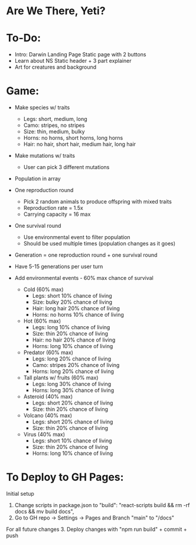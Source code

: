 # Are We There, Yeti?
<!-- This is an educational game to help students understand how natural selection works. Concept inspired by and based on "Who Wants to Live a Million Years?" -->

# To-Do:
- Intro: Darwin Landing Page        Static page with 2 buttons
- Learn about NS                    Static header + 3 part explainer
- Art for creatures and background


# Game:
- Make species w/ traits
    - Legs: short, medium, long
    - Camo: stripes, no stripes
    - Size: thin, medium, bulky
    - Horns: no horns, short horns, long horns
    - Hair: no hair, short hair, medium hair, long hair

- Make mutations w/ traits
    - User can pick 3 different mutations

- Population in array

- One reproduction round
    - Pick 2 random animals to produce offspring with mixed traits
    - Reproduction rate = 1.5x
    - Carrying capacity = 16 max

- One survival round
    - Use environmental event to filter population
    - Should be used multiple times (population changes as it goes)

- Generation = one reproduction round + one survival round
- Have 5-15 generations per user turn

- Add environmental events - 60% max chance of survival
    - Cold (60% max)
        - Legs: short 10% chance of living
        - Size: bulky 20% chance of living
        - Hair: long hair 20% chance of living
        - Horns: no horns 10% chance of living
    - Hot (60% max)
        - Legs: long 10% chance of living
        - Size: thin 20% chance of living
        - Hair: no hair 20% chance of living
        - Horns: long 10% chance of living
    - Predator (60% max)
        - Legs: long 20% chance of living
        - Camo: stripes 20% chance of living
        - Horns: long 20% chance of living
    - Tall plants w/ fruits (60% max)
        - Legs: long 30% chance of living
        - Horns: long 30% chance of living
     - Asteroid (40% max)
        - Legs: short 20% chance of living
        - Size: thin 20% chance of living
    - Volcano (40% max)
        - Legs: short 20% chance of living
        - Size: thin 20% chance of living
    - Virus (40% max)
        - Legs: short 10% chance of living
        - Size: thin 20% chance of living
        - Horns: long 10% chance of living

# To Deploy to GH Pages:
Initial setup
1. Change scripts in package.json to "build": "react-scripts build && rm -rf docs && mv build docs",
2. Go to GH repo -> Settings -> Pages and Branch "main" to "/docs"

For all future changes
3. Deploy changes with "npm run build" + commit + push
